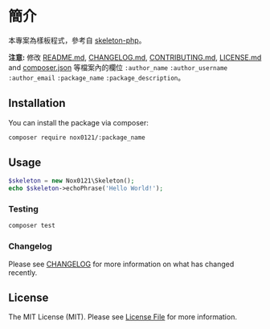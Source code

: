 # 簡介

本專案為樣板程式，參考自 [skeleton-php](https://github.com/spatie/skeleton-php)。

**注意:** 修改 [README.md](README.md), [CHANGELOG.md](CHANGELOG.md), [CONTRIBUTING.md](CONTRIBUTING.md), [LICENSE.md](LICENSE.md) and [composer.json](composer.json) 等檔案內的欄位 ```:author_name``` ```:author_username``` ```:author_email``` ```:package_name``` ```:package_description```。

## Installation

You can install the package via composer:

```bash
composer require nox0121/:package_name
```

## Usage

``` php
$skeleton = new Nox0121\Skeleton();
echo $skeleton->echoPhrase('Hello World!');
```

### Testing

``` bash
composer test
```

### Changelog

Please see [CHANGELOG](CHANGELOG.md) for more information on what has changed recently.

## License

The MIT License (MIT). Please see [License File](LICENSE.md) for more information.
